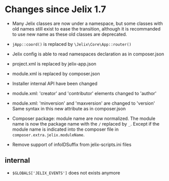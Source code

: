 # Changes since Jelix 1.7


- Many Jelix classes are now under a namespace, but some classes with old names
  still exist to ease the transition, although it is recommanded to use new name
  as these old classes are deprecated.

- `jApp::coord()` is replaced by `\Jelix\Core\App::router()`


- Jelix config is able to read namespaces declaration as in composer.json

- project.xml is replaced by jelix-app.json
- module.xml is replaced by composer.json
- Installer internal API have been changed

- module.xml: 'creator' and 'contributor' elements changed to 'author'
- module.xml: 'minversion' and 'maxversion' are changed to 'version'
    Same syntax in this new attribute as in composer.json

- Composer package: module name are now normalized. The module name is now the
  package name with the `/` replaced by `_`. Except if the module name is
  indicated into the composer file in `composer.extra.jelix.moduleName`.

- Remove support of infoIDSuffix from jelix-scripts.ini files

## internal

- `$GLOBALS['JELIX_EVENTS']` does not exists anymore

